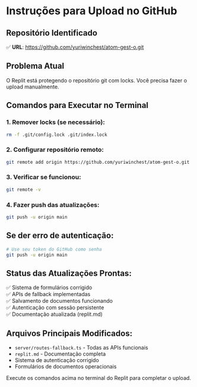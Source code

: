 # Instruções para Upload no GitHub

## Repositório Identificado
✅ **URL**: https://github.com/yuriwinchest/atom-gest-o.git

## Problema Atual
O Replit está protegendo o repositório git com locks. Você precisa fazer o upload manualmente.

## Comandos para Executar no Terminal

### 1. Remover locks (se necessário):
```bash
rm -f .git/config.lock .git/index.lock
```

### 2. Configurar repositório remoto:
```bash
git remote add origin https://github.com/yuriwinchest/atom-gest-o.git
```

### 3. Verificar se funcionou:
```bash
git remote -v
```

### 4. Fazer push das atualizações:
```bash
git push -u origin main
```

## Se der erro de autenticação:
```bash
# Use seu token do GitHub como senha
git push -u origin main
```

## Status das Atualizações Prontas:
✅ Sistema de formulários corrigido  
✅ APIs de fallback implementadas  
✅ Salvamento de documentos funcionando  
✅ Autenticação com sessão persistente  
✅ Documentação atualizada (replit.md)  

## Arquivos Principais Modificados:
- `server/routes-fallback.ts` - Todas as APIs funcionais
- `replit.md` - Documentação completa
- Sistema de autenticação corrigido
- Formulários de documentos operacionais

Execute os comandos acima no terminal do Replit para completar o upload.